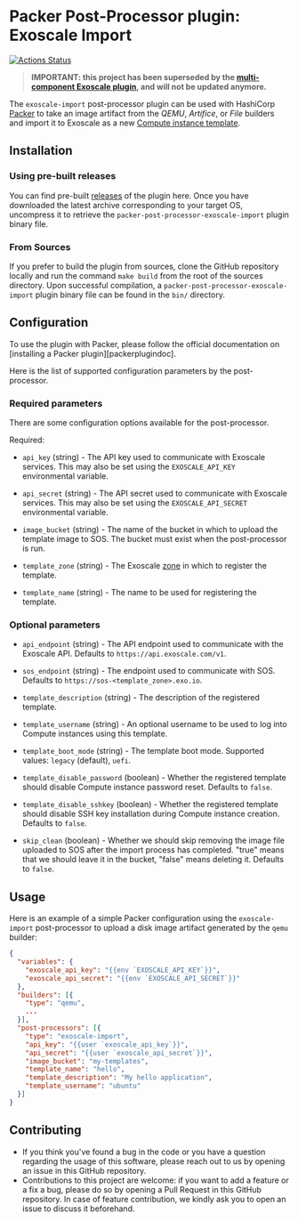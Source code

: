 # Packer Post-Processor plugin: Exoscale Import

[![Actions Status](https://github.com/exoscale/packer-post-processor-exoscale-import/workflows/CI/badge.svg)](https://github.com/exoscale/packer-post-processor-exoscale-import/actions?query=workflow%3ACI)

> **IMPORTANT: this project has been superseded by the [multi-component Exoscale plugin](https://github.com/exoscale/packer-plugin-exoscale), and will not be updated anymore.**

The `exoscale-import` post-processor plugin can be used with HashiCorp
[Packer][packer] to take an image artifact from the *QEMU*, *Artifice*, or
*File* builders and import it to Exoscale as a new
[Compute instance template][customtemplatesdoc].


## Installation

### Using pre-built releases

You can find pre-built [releases][releases] of the plugin here. Once you have
downloaded the latest archive corresponding to your target OS, uncompress it
to retrieve the `packer-post-processor-exoscale-import` plugin binary file.


### From Sources

If you prefer to build the plugin from sources, clone the GitHub repository
locally and run the command `make build` from the root of the sources
directory. Upon successful compilation, a
`packer-post-processor-exoscale-import` plugin binary file can be found in the
`bin/` directory.


## Configuration

To use the plugin with Packer, please follow the official documentation on
[installing a Packer plugin][packerplugindoc].

Here is the list of supported configuration parameters by the post-processor.


### Required parameters

There are some configuration options available for the post-processor.

Required:

- `api_key` (string) - The API key used to communicate with Exoscale
  services. This may also be set using the `EXOSCALE_API_KEY` environmental
  variable.

- `api_secret` (string) - The API secret used to communicate with Exoscale
  services. This may also be set using the `EXOSCALE_API_SECRET`
  environmental variable.

- `image_bucket` (string) - The name of the bucket in which to upload the
  template image to SOS. The bucket must exist when the post-processor is
  run.

- `template_zone` (string) - The Exoscale [zone][zones] in which to register
  the template.

- `template_name` (string) - The name to be used for registering the template.


### Optional parameters

- `api_endpoint` (string) - The API endpoint used to communicate with the
  Exoscale API. Defaults to `https://api.exoscale.com/v1`.

- `sos_endpoint` (string) - The endpoint used to communicate with SOS.
  Defaults to `https://sos-<template_zone>.exo.io`.

- `template_description` (string) - The description of the registered template.

- `template_username` (string) - An optional username to be used to log into
  Compute instances using this template.

- `template_boot_mode` (string) - The template boot mode. Supported values: `legacy` (default), `uefi`.

- `template_disable_password` (boolean) - Whether the registered template
  should disable Compute instance password reset. Defaults to `false`.

- `template_disable_sshkey` (boolean) - Whether the registered template
  should disable SSH key installation during Compute instance creation.
  Defaults to `false`.

- `skip_clean` (boolean) - Whether we should skip removing the image file
  uploaded to SOS after the import process has completed. "true" means that
  we should leave it in the bucket, "false" means deleting it.
  Defaults to `false`.


## Usage

Here is an example of a simple Packer configuration using the `exoscale-import`
post-processor to upload a disk image artifact generated by the `qemu` builder:

```json
{
  "variables": {
    "exoscale_api_key": "{{env `EXOSCALE_API_KEY`}}",
    "exoscale_api_secret": "{{env `EXOSCALE_API_SECRET`}}"
  },
  "builders": [{
    "type": "qemu",
    ...
  }],
  "post-processors": [{
    "type": "exoscale-import",
    "api_key": "{{user `exoscale_api_key`}}",
    "api_secret": "{{user `exoscale_api_secret`}}",
    "image_bucket": "my-templates",
    "template_name": "hello",
    "template_description": "My hello application",
    "template_username": "ubuntu"
  }]
}
```


## Contributing

* If you think you've found a bug in the code or you have a question regarding
  the usage of this software, please reach out to us by opening an issue in
  this GitHub repository.
* Contributions to this project are welcome: if you want to add a feature or a
  fix a bug, please do so by opening a Pull Request in this GitHub repository.
  In case of feature contribution, we kindly ask you to open an issue to
  discuss it beforehand.


[customtemplatesdoc]: https://community.exoscale.com/documentation/compute/custom-templates/
[packer]: https://www.packer.io/
[releases]: https://github.com/exoscale/packer-builder-exoscale/releases
[zones]: https://www.exoscale.com/datacenters
